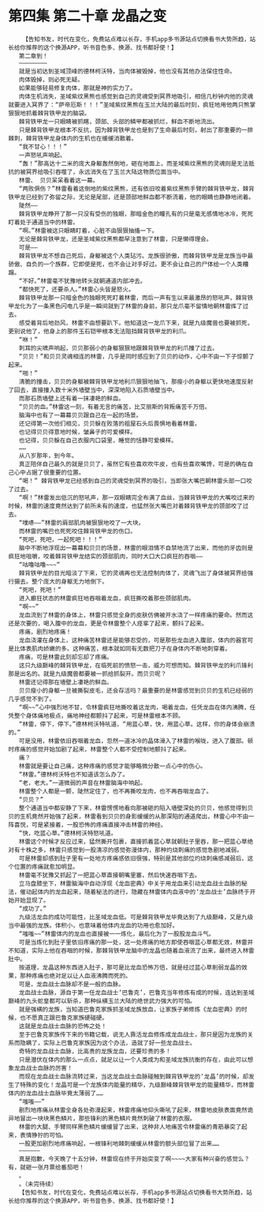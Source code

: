 # 第四集 第二十章 龙晶之变
        【告知书友，时代在变化，免费站点难以长存，手机app多书源站点切换看书大势所趋，站长给你推荐的这个换源APP，听书音色多、换源、找书都好使！】
       第二章到！
       ————————
       就是当初达到圣域顶峰的德林柯沃特，当肉体被毁掉，他也没有其他办法保住性命。
       肉体毁掉，则必死无疑。
       如果能够轻易修复肉体，那就是神的实力了。
       肉体生机消失，圣域紫纹黑熊也感觉到自己的灵魂受到冥界地吸引，相信几秒钟内他的灵魂就要进入冥界了：“萨帝厄斯！！！”圣域紫纹黑熊在玉兰大陆的最后时刻，疯狂地用他两只熊掌狠狠地抓着棘背铁甲龙的脑袋。
       棘背铁甲龙一只眼睛被抓瞎，颈部、头部的鳞甲都被抓烂，鲜血不断地流出。
       只是棘背铁甲龙根本不反抗，因为棘背铁甲龙也是到了生命最后时刻，射出了那重要的一排棘刺，棘背铁甲龙身体内的生机也在缓缓消散着。
       “我不甘心！！！”
       一声怒吼声响起。
       “轰！”那高达十二米的庞大身躯轰然倒地，砸在地面上，而圣域紫纹黑熊的灵魂则是无法抵抗的被冥界给吸引吞噬了，永远消失在了玉兰大陆这物质位面当中。
       林雷、 贝贝呆呆看着这一幕。
       “两败俱伤？”林雷看着这倒地的紫纹黑熊，还有依旧咬着紫纹黑熊手臂的棘背铁甲龙，棘背铁甲龙已经到了弥留之际，无论是尾部，还是颈部地鲜血都不断流着，他的眼睛也静静地闭着。
       陡然——
       棘背铁甲龙睁开了那一只没有受伤的独眼，那暗金色的瞳孔有的只是毫无感情地冰冷，死死盯着处于通道当中的林雷。
       “啊。”林雷被这只眼睛盯着，心脏不由狠狠抽搐一下。
       无论是棘背铁甲龙，还是圣域紫纹黑熊都早注意到了林雷，只是懒得理会。
       可是——
       棘背铁甲龙不想自己死后，身躯被这个人类玷污。龙族很骄傲，而棘背铁甲龙是龙族当中最骄傲、自负的一个族群，它即使是死，也不会让对手好过。更不会让自己的尸体给一个人类糟蹋。
       “不好。”林雷毫不犹豫地转头就朝通道内部冲去。
       “都快死了，还要杀人。”林雷心头皆是怒火。
       棘背铁甲龙那一只暗金色的独眼死死盯着林雷，而后一声有生以来最激昂的怒吼声，棘背铁甲龙化为了一条黑色闪电几乎是一瞬间就到了林雷的身前，那只龙爪毫不留情地朝林雷挥了过去。
       感受着背后地劲风，林雷不由想要趴下。他知道这一龙爪下来，就是九级魔兽也要被抓死，更别说他了，他身上的那件玉石铠甲根本无法阻挡棘背铁甲龙的利爪。
       “咻！”
       刺耳的尖啸声响起，贝贝那弱小的身躯狠狠地跟棘背铁甲龙的利爪撞了过去。
       “贝贝！”和贝贝灵魂相连的林雷，几乎是同时感应到了贝贝的动作，心中不由一下子惊颤了起来。
       “啪！”
       清脆的撞击，贝贝的身躯被棘背铁甲龙地利爪狠狠地抽飞，那瘦小的身躯以更快地速度反射了回去，直接撞入数十米外墙壁当中，深深地陷入石质墙壁当中。
       而那石质墙壁上还有着一抹凄艳的鲜血。
       “贝贝的血。”林雷这一刻，有着无言的痛苦，比艾丽斯的背叛痛苦千万倍。
       脑海中也有了一幕幕贝贝跟自己在一起的场景。
       还记得第一次他们相见，贝贝躲在败落的祖屋石头后畏惧地看着林雷。
       也记得贝贝得意地时候，皱鼻子的可爱模样。
       也记得，贝贝躲在自己衣服内口袋里，睡觉的恬静可爱模样。
       ……
       从八岁那年，到今年。
       真正陪伴自己最久的就是贝贝了，虽然它有些喜欢吹牛皮，也有些喜欢嘴馋，可是的确在自己心中占据了很重要的位置。
       “喝！” 棘背铁甲龙已经感到自己的灵魂受到冥界的吸引，当即张大嘴巴朝林雷头部一口咬了过去。
       “啊！”林雷发出低沉的怒吼声，那一双眼睛完全布满了血丝，当棘背铁甲龙的大嘴咬过来的时候，林雷的速度竟然达到了前所未有的速度，也猛然张大嘴巴对着棘背铁甲龙的颈部咬了过去。
       “噗哧——”林雷的肩部肌肉被狠狠地咬了一大块。
       而林雷的嘴巴也死死咬住棘背铁甲龙的伤口。
       “死吧，死吧，一起死吧！！！”
       脑中不断地浮现出一幕幕和贝贝的场景，林雷的眼泪情不自禁地流了出来，而他的牙齿则是疯狂地咀嚼，咬着棘背铁甲龙结实的颈部肌肉，同时大口大口疯狂的吞咽——
       “咕噜咕噜~~~”
       棘背铁甲龙的目光暗淡了下来，它的灵魂再也无法控制肉体了，灵魂飞出了身体被冥界给强行摄去。整个庞大的身躯无力地倒下。
       “死吧，死吧！”
       进入癫狂状态的林雷疯狂地吞咽着龙血，疯狂撕咬着那些颈部肌肉。
       “啊~~”
       龙血流到了林雷的身体上，林雷只感觉全身的皮肤仿佛被开水浇了一样疼痛的要命。然而这还是次要的，喝入腹中的龙血，更是令林雷整个人痉挛了起来，颤抖了起来。
       疼痛，剧烈地疼痛！
       龙血浇灌在身体上，这种痛苦林雷还是能够忍受的，可是那些龙血进入腹部，体内的器官可是比体表肌肉娇嫩的多。这种痛苦，根本就如同有无数把刀子在身体内不断地刺穿着。
       疼痛，可是林雷此刻却忘却了疼痛。
       这只九级巅峰的棘背铁甲龙，在临死前的愤怒一击，威力可想而知。棘背铁甲龙的利爪锋利那是出名的。就是九级魔兽都要被一抓给抓裂开。而贝贝呢？
       林雷还记得那在墙壁上凄艳的鲜血。
       贝贝瘦小的身躯一旦被撕裂皮毛，还会存活吗？最重要的是林雷感觉到贝贝的生机已经弱的几乎感觉不到了。
       “啊~~”心中强烈地不甘，令林雷疯狂地撕咬着这龙肉，喝着龙血，任凭龙血在体内沸腾，任凭整个身体痛地极点，痛地神经都颤抖了起来，可是林雷根本不顾。
       “林雷，停下，停下。”德林柯沃特吼道，“用蓝心草，快，用蓝心草。这样，你的身体会崩溃的。”
       可是没用，林雷依旧吞咽着龙血，忽然一道冰冷的晶体滑入了林雷的喉咙，进入了腹部。顿时疼痛的感觉开始加剧了起来，林雷整个人都不受控制地颤抖了起来。
       痛？
       林雷就是要让自己痛，这种疼痛的感觉才能够略微分散一点心中的伤心。
       “林雷。”德林柯沃特也不知道该怎么办了。
       “老，老大。”一道微弱的声音在林雷脑海中响起。
       林雷整个人都是一颤，陡然定住了，也不再撕咬龙肉，也不再吞咽龙血了。
       “贝贝？”
       整个通道当中都安静了下来，林雷愣愣地看向那被砸的陷入墙壁深处的贝贝，他感觉得到贝贝的生机竟然开始强了起来，林雷看到贝贝的身影缓缓的从那深陷的通道爬出，林雷心中不由一阵喜悦，可是紧接着，一股恐怖的疼痛直接冲击林雷的神经。
       “快，吃蓝心草。”德林柯沃特怒吼道。
       林雷这个时候才反应过来，猛然撕开包裹，直接抓着蓝心草就朝肚子里吞，那一把蓝心草绝对有十株之多，林雷只感觉到一股清凉的感觉弥漫体内，那种灼烧刺痛的感觉急剧地减弱。
       可是林雷却感到肚子里有一处地方疼痛感依旧很强，特别是其他部位灼烧刺痛感减弱后，这个位置的疼痛就愈加明显。
       林雷毫不犹豫又抓起了一把蓝心草直接朝嘴里塞，然后快速吞咽下去。
       立马盘膝坐下，林雷脑海中自动浮现《龙血密典》中关于用龙血来引动龙血战士血脉的秘法，催动起体内的龙血起来，随着秘法的进行，隐藏在林雷体内血液中的‘龙血战士’血脉终于开始开始显现了。
       “成功了。”
       九级活龙血的成功可能性，比圣域龙血低。可是棘背铁甲龙毕竟达到了九级巅峰，又是九级当中最强的龙族。体积小，也意味着他体内龙血的功用也愈加好。
       “嗤嗤~~”林雷体内的龙血也直接被一一炼化，最后化为了一股股龙血斗气。
       可是当炼化到肚子里依旧疼痛的那一处，这一处疼痛的地方即使吞咽蓝心草都无效，林雷并不知道，实际上他在吞咽的时候，那棘背铁甲龙脑中的龙晶也随着血液流了出来，最终进入林雷肚中。
       按道理，龙晶这种东西进入肚子，那可是比龙血恐怖万倍，就是经过蓝心草削弱龙晶的效果，那种疼痛也绝对足以让人血液沸腾而死的。
       可是，龙血战士血脉却不是一般的血脉。
       龙血战士血脉，源自于第一任龙血战士‘巴鲁克’，巴鲁克当年修炼有成的时候，连达到圣域巅峰的九头蛇皇都可以斩杀，那种纵横玉兰大陆的绝世武力强大的可怕。
       就是强横的龙族，当知道巴鲁克家族抓圣域龙族放血，让家族子弟修炼《龙血密典》的时候，也不愿真正跟巴鲁克家族硬碰硬。
       这就是龙血战士血脉的恐怖之处！
       至于巴鲁克家族传下来的书籍记载，说无人靠活龙血修炼成龙血战士，那只是因为龙族的关系而隐瞒了，实际上巴鲁克家族因为这个办法，造就了好一些龙血战士。
       奇特的龙血战士血脉，比高贵的龙族龙血，还要珍贵的多！
       只是潜伏在体内的那么一点点，就足以让一个人类成为和圣域龙族抗衡的存在，由此可以想象龙血战士血脉的厉害！
       而现在龙血战士血脉流转过来，当这龙血战士血脉碰触到棘背铁甲龙的‘龙晶’的时候，却发生了特殊的变化！龙晶可是一个龙族体内能量的精华，九级巅峰棘背铁甲龙的能量精华，而林雷体内的龙血战士血脉毕竟太薄弱了……
       “嗤嗤——”
       剧烈地疼痛从林雷全身各处弥漫起来，林雷疼痛地仰头嘶吼了起来，林雷地皮肤表面竟然诡异地冒出一块块黑色鳞片，那些锋利的黑色鳞片竟然刺破了林雷的衣服。
       林雷的大腿、手臂同样黑色鳞片缓缓冒了出来，这种非人地痛苦令林雷痛的青筋暴突了起来，表情狰狞的可怕。
       一股更加剧烈地疼痛响起，一根锋利地棘刺缓缓从林雷的额头部位冒了出来……
       ——————
       真是抱歉，今天晚了十五分钟，林雷现在终于开始突变了啊~~~~大家有种兴奋的感觉么？有，就砸一张月票给番茄吧！
       。
       。（未完待续）
       【告知书友，时代在变化，免费站点难以长存，手机app多书源站点切换看书大势所趋，站长给你推荐的这个换源APP，听书音色多、换源、找书都好使！】